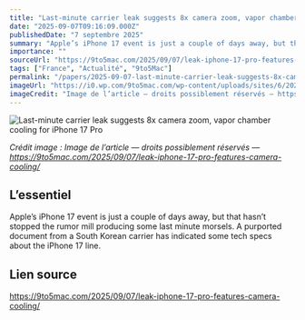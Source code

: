 ```yaml
---
title: "Last-minute carrier leak suggests 8x camera zoom, vapor chamber cooling for iPhone 17 Pro"
date: "2025-09-07T09:16:09.000Z"
publishedDate: "7 septembre 2025"
summary: "Apple’s iPhone 17 event is just a couple of days away, but that hasn’t stopped the rumor mill producing some last minute morsels. A purported document from a South Korean carrier has indicated some tech specs about the iPhone 17 line."
importance: ""
sourceUrl: "https://9to5mac.com/2025/09/07/leak-iphone-17-pro-features-camera-cooling/"
tags: ["France", "Actualité", "9to5Mac"]
permalink: "/papers/2025-09-07-last-minute-carrier-leak-suggests-8x-camera-zoom-vapor-chamber-cooling-for-iphone-17-pro"
imageUrl: "https://i0.wp.com/9to5mac.com/wp-content/uploads/sites/6/2025/06/iphone-17-pro-black-concept.jpg?resize=1200%2C628&quality=82&strip=all&ssl=1"
imageCredit: "Image de l’article — droits possiblement réservés — https://9to5mac.com/2025/09/07/leak-iphone-17-pro-features-camera-cooling/"
---
```


![Last-minute carrier leak suggests 8x camera zoom, vapor chamber cooling for iPhone 17 Pro](https://i0.wp.com/9to5mac.com/wp-content/uploads/sites/6/2025/06/iphone-17-pro-black-concept.jpg?resize=1200%2C628&quality=82&strip=all&ssl=1)

*Crédit image : Image de l’article — droits possiblement réservés — https://9to5mac.com/2025/09/07/leak-iphone-17-pro-features-camera-cooling/*

## L’essentiel

Apple’s iPhone 17 event is just a couple of days away, but that hasn’t stopped the rumor mill producing some last minute morsels. A purported document from a South Korean carrier has indicated some tech specs about the iPhone 17 line.

## Lien source

https://9to5mac.com/2025/09/07/leak-iphone-17-pro-features-camera-cooling/
